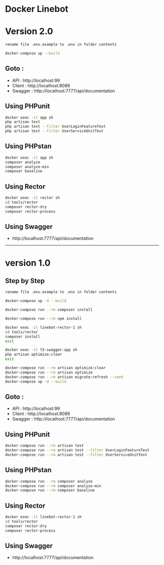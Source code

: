 # Docker Linebot
# Version 2.0 
```bash
rename file .env.example to .env in folder contents 
```
```bash
docker-compose up --build 
```
## Goto : 
- API     : http://localhost:99
- Client  : http://localhost:8089
- Swagger : http://localhost:7777/api/documentation

## Using PHPunit 
```bash
docker exec -it app sh
php artisan test 
php artisan test --filter UserLoginFeatureTest
php artisan test --filter UserServiceUnitTest
```
## Using PHPstan 
```bash
docker exec -it app sh
composer analyze
composer analyze-min
composer baseline
```
## Using Rector  
```bash
docker exec -it rector sh 
cd tools/rector
composer rector-dry
composer rector-process
```
## Using Swagger  
- http://localhost:7777/api/documentation


-------------------------------------------------------------------------------------
# version 1.0
## Step by Step
```bash
rename file .env.example to .env in folder contents 
```
```bash
docker-compose up -d --build 
```
```bash
docker-compose run --rm composer install 
```
```bash
docker-compose run --rm npm install 
```
```bash
docker exec -it linebot-rector-1 sh 
cd tools/rector 
composer install
exit 
```
```bash
docker exec -it l5-swagger-app sh
php artisan optimize:clear 
exit   
```
```bash
docker-compose run --rm artisan optimize:clear
docker-compose run --rm artisan optimize
docker-compose run --rm artisan migrate:refresh --seed
docker-compose up -d --build 
```
## Goto : 
- API     : http://localhost:99
- Client  : http://localhost:8089
- Swagger : http://localhost:7777/api/documentation

## Using PHPunit 
```bash
docker-compose run --rm artisan test 
docker-compose run --rm artisan test --filter UserLoginFeatureTest
docker-compose run --rm artisan test --filter UserServiceUnitTest
```
## Using PHPstan 
```bash
docker-compose run --rm composer analyze
docker-compose run --rm composer analyze-min
docker-compose run --rm composer baseline
```
## Using Rector  
```bash
docker exec -it linebot-rector-1 sh 
cd tools/rector
composer rector-dry
composer rector-process
```

## Using Swagger  
- http://localhost:7777/api/documentation
